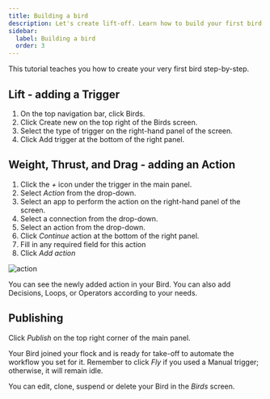 ```yaml
---
title: Building a bird
description: Let's create lift-off. Learn how to build your first bird.
sidebar:
  label: Building a bird
  order: 3
---
```


This tutorial teaches you how to create your very first bird step-by-step.

## Lift - adding a Trigger

1. On the top navigation bar, click Birds.
2. Click Create new on the top right of the Birds screen.
3. Select the type of trigger on the right-hand panel of the screen.
4. Click Add trigger at the bottom of the right panel.

## Weight, Thrust, and Drag - adding an Action

1. Click the _+_ icon under the trigger in the main panel.
2. Select _Action_ from the drop-down.
3. Select an app to perform the action on the right-hand panel of the screen.
4. Select a connection from the drop-down.
5. Select an action from the drop-down.
6. Click _Continue_ action at the bottom of the right panel.
7. Fill in any required field for this action
8. Click _Add action_

![action](https://d33v4339jhl8k0.cloudfront.net/docs/assets/64089f6dc6ff3e6ff7fa7c9b/images/641822b79a0fe82b2d574915/file-GmI54OflQj.gif)

You can see the newly added action in your Bird. You can also add Decisions, Loops, or Operators according to your needs.

## Publishing

Click _Publish_ on the top right corner of the main panel.

Your Bird joined your flock and is ready for take-off to automate the workflow you set for it. Remember to click _Fly_ if you used a Manual trigger; otherwise, it will remain idle.

You can edit, clone, suspend or delete your Bird in the _Birds_ screen.
